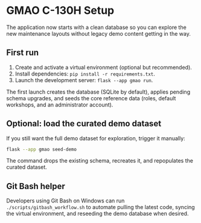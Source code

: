 # GMAO C-130H Setup

The application now starts with a clean database so you can explore the new maintenance layouts without legacy demo content getting in the way.

## First run

1. Create and activate a virtual environment (optional but recommended).
2. Install dependencies: `pip install -r requirements.txt`.
3. Launch the development server: `flask --app gmao run`.

The first launch creates the database (SQLite by default), applies pending schema upgrades, and seeds the core reference data (roles, default workshops, and an administrator account).

## Optional: load the curated demo dataset

If you still want the full demo dataset for exploration, trigger it manually:

```bash
flask --app gmao seed-demo
```

The command drops the existing schema, recreates it, and repopulates the curated dataset.

## Git Bash helper

Developers using Git Bash on Windows can run `./scripts/gitbash_workflow.sh` to automate pulling the latest code, syncing the virtual environment, and reseeding the demo database when desired.
